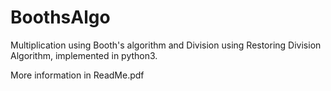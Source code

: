 # BoothsAlgo
Multiplication using Booth's algorithm and Division using Restoring Division Algorithm, implemented in python3.

More information in ReadMe.pdf
